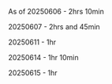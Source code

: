 As of 20250606 - 2hrs 10min

20250607 - 2hrs and 45min

20250611 - 1hr

20250614 - 1hr 10min

20250615 - 1hr